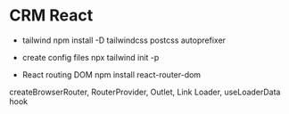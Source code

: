 # CRM React

- tailwind
npm install -D tailwindcss postcss autoprefixer

- create config files
npx tailwind init -p

- React routing DOM
npm install react-router-dom

createBrowserRouter, RouterProvider, Outlet, Link
Loader, useLoaderData hook